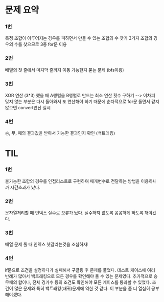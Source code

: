 # 문제 요약

### 1번
특정 조합이 이루어지는 경우를 피하면서 만들 수 있는 조합의 수 찾기
3가지 조합의 경우의 수를 찾으므로 3중 for문 이용

### 2번
배열의 첫 줄에서 마지막 줄까지 이동 가능한지 묻는 문제 (bfs이용)

### 3번
XOR 연산 (3*3) 했을 때 A행렬을 B행렬로 만드는 최소 연산 횟수 구하기
--> 어차피 맞지 않는 부분은 다시 돌아와서 또 연산해야 하기 때문에 순차적으로 for문 돌면서 
같지 않으면 convert연산 실시 

### 4번
승, 무, 패의 결과값을 받아서 가능한 결과인지 확인 (백트래킹)

# TIL
### 1번
불가능한 조합의 경우를 인접리스트로 구현하여 매개변수로 전달하는 방법을 이용하니까 시간초과가 났다.

### 2번
문자열처리할 때 인덱스 실수로 오류가 났다. 실수하지 않도록 꼼꼼하게 하도록 해야겠다.

### 3번
배열 문제 풀 때 인덱스 헷갈리는것을 조심하자!

### 4번
if문으로 조건을 설정하다가 실패해서 구글링 후 문제를 풀었다.
테스트 케이스에 여러 반례가 많아서 백트래킹으로 모든 경우를 확인해야 풀 수 있는 문제였다.
추가적으로 승무패의 합이나, 전체 경기수 등의 조건도 확인해야 모든 케이스를 통과할 수 있었다.
조건이 많은 문제와 특히 백트래킹(재귀)문제에 약한 것 같다. 이 부분을 좀 더 열심히 공부해야겠다.
